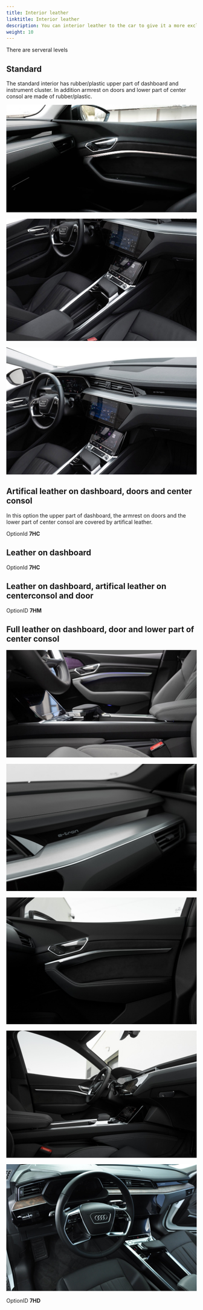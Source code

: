 ```yaml
---
title: Interior leather
linktitle: Interior leather
description: You can interior leather to the car to give it a more exclusive look
weight: 10
---
```


There are serveral levels

## Standard

The standard interior has rubber/plastic upper part of dashboard and instrument cluster. In addition armrest on doors
and lower part of center consol are made of rubber/plastic.

![Standard Interior](standard_door.jpg "Standard door without leather")

![Standard Interior](standard_center.jpg "Standard Center consol without leather")

![Standard Interior](standard_dash.jpg "Standard Dashboard without leather")

## Artifical leather on dashboard, doors and center consol

In this option the upper part of dashboard, the armrest on doors and the lower part of center consol
are covered by artifical leather.

OptionId **7HC**

## Leather on dashboard

OptionId **7HC**

## Leather on dashboard, artifical leather on centerconsol and door 

OptionID **7HM**

## Full leather on dashboard, door and lower part of center consol

![Full leather](fullleather_1.jpg "Full leather")

![Full leather](fullleather_2.jpg "Full leather")

![Full leather](fullleather_3.jpg "Full leather")

![Full leather](fullleather_4.jpg "Full leather")

![Full leather](fullleather_5.jpg "Full leather")

OptionID **7HD**